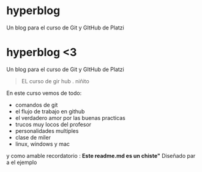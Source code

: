 # hyperblog
Un blog para el curso de Git y GItHub de Platzi

# hyperblog <3
Un blog para el curso de Git y GItHub de Platzi
>EL curso de gir hub
>. niñito

En este curso vemos de todo:
* comandos de git
* el flujo de trabajo en github
* el verdadero amor por las buenas practicas
* trucos muy locos del profesor
* personalidades multiples
* clase de miler
* linux, windows y mac

y como amable recordatorio  : **Este readme.md es un chiste"** Diseñado par a el ejemplo
